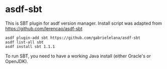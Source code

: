 # asdf-sbt

This is SBT plugin for asdf version manager. Install script was adapted from https://github.com/lerencao/asdf-sbt

``` shell
asdf plugin-add sbt https://github.com/gabrielelana/asdf-sbt
asdf list-all sbt
asdf install sbt 1.1.1
```
To run SBT, you need to have a working Java install (either Oracle's or OpenJDK).
